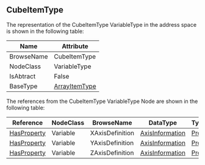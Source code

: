 <!-- objecttype -->
## CubeItemType
The representation of the CubeItemType VariableType in the address space is shown in the following table:  

|Name|Attribute|
|---|---|
|BrowseName|CubeItemType|
|NodeClass|VariableType|
|IsAbtract|False|
|BaseType|[ArrayItemType](../../../Part8/VariableTypes/ArrayItemType/readme.md)|

The references from the CubeItemType VariableType Node are shown in the following table:  

|Reference|NodeClass|BrowseName|DataType|TypeDefinition|ModellingRule|
|---|---|---|---|---|---|
|[HasProperty](../../../Part3/ReferenceTypes/HasProperty/readme.md)|Variable|XAxisDefinition|[AxisInformation](../../../Part8/DataTypes/AxisInformation/readme.md)|[PropertyType](../../Part5/VariableTypes/PropertyType/readme.md)|[Mandatory](../../Objects/Mandatory/readme.md)|
|[HasProperty](../../../Part3/ReferenceTypes/HasProperty/readme.md)|Variable|YAxisDefinition|[AxisInformation](../../../Part8/DataTypes/AxisInformation/readme.md)|[PropertyType](../../Part5/VariableTypes/PropertyType/readme.md)|[Mandatory](../../Objects/Mandatory/readme.md)|
|[HasProperty](../../../Part3/ReferenceTypes/HasProperty/readme.md)|Variable|ZAxisDefinition|[AxisInformation](../../../Part8/DataTypes/AxisInformation/readme.md)|[PropertyType](../../Part5/VariableTypes/PropertyType/readme.md)|[Mandatory](../../Objects/Mandatory/readme.md)|

